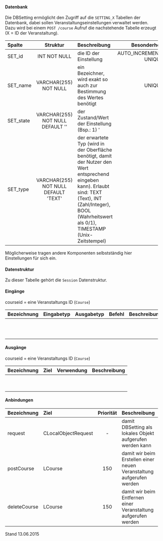 #### Datenbank
Die DBSetting ermöglicht den Zugriff auf die `SETTING_X` Tabellen der Datenbank, dabei sollen
Veranstaltungseinstellungen verwaltet werden.
Dazu wird bei einem `POST /course` Aufruf die nachstehende Tabelle erzeugt (X = ID der Veranstaltung).

| Spalte  | Struktur  | Beschreibung | Besonderheit |
| :------ |:---------:| :------------| -----------: |
|SET_id   |INT NOT NULL| die ID der Einstellung |AUTO_INCREMENT,<br>UNIQUE|
|SET_name |VARCHAR(255) NOT NULL| ein Bezeichner, wird exakt so auch zur Bestimmung des Wertes benötigt |UNIQUE|
|SET_state|VARCHAR(255) NOT NULL DEFAULT ''| der Zustand/Wert der Einstellung (Bsp.: 1) ' |-|
|SET_type |VARCHAR(255) NOT NULL DEFAULT 'TEXT'| der erwartete Typ (wird in der Oberfläche benötigt, damit der Nutzer den Wert entsprechend eingeben kann). Erlaubt sind: TEXT (Text), INT (Zahl/Integer), BOOL (Wahrheitswert als 0/1), TIMESTAMP (Unix-Zeitstempel)  |-|

Möglicherweise tragen andere Komponenten selbstständig hier Einstellungen für sich ein.

#### Datenstruktur
Zu dieser Tabelle gehört die `Session` Datenstruktur.

#### Eingänge
courseid = eine Veranstaltungs ID (`Course`)

| Bezeichnung  | Eingabetyp  | Ausgabetyp | Befehl | Beschreibung |
| :----------- |:-----------:| :---------:| :----- | :----------- |
||||||
||||||
||||||
||||||
||||||
||||||
||||||
||||||
||||||
||||||
||||||

#### Ausgänge
courseid = eine Veranstaltungs ID (`Course`)

| Bezeichnung  | Ziel  | Verwendung | Beschreibung |
| :----------- |:----- | :--------- | :----------- |
|||||
|||||
|||||
|||||
|||||
|||||
|||||
|||||
|||||

#### Anbindungen
| Bezeichnung  | Ziel  | Priorität | Beschreibung |
| :----------- |:----- | :--------:| :------------|
|request|CLocalObjectRequest|-| damit DBSetting als lokales Objekt aufgerufen werden kann |
|postCourse|LCourse|150| damit wir beim Erstellen einer neuen Veranstaltung aufgerufen werden |
|deleteCourse|LCourse|150| damit wir beim Entfernen einer Veranstaltung aufgerufen werden |

Stand 13.06.2015